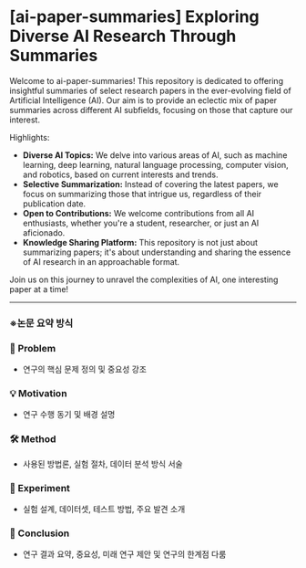 # [ai-paper-summaries] Exploring Diverse AI Research Through Summaries

Welcome to ai-paper-summaries! This repository is dedicated to offering insightful summaries of select research papers in the ever-evolving field of Artificial Intelligence (AI). Our aim is to provide an eclectic mix of paper summaries across different AI subfields, focusing on those that capture our interest.

Highlights:

- **Diverse AI Topics:** We delve into various areas of AI, such as machine learning, deep learning, natural language processing, computer vision, and robotics, based on current interests and trends.
- **Selective Summarization:** Instead of covering the latest papers, we focus on summarizing those that intrigue us, regardless of their publication date.
- **Open to Contributions:** We welcome contributions from all AI enthusiasts, whether you're a student, researcher, or just an AI aficionado.
- **Knowledge Sharing Platform:** This repository is not just about summarizing papers; it's about understanding and sharing the essence of AI research in an approachable format.

Join us on this journey to unravel the complexities of AI, one interesting paper at a time!

---

### ※논문 요약 방식

### 🤔 Problem
- 연구의 핵심 문제 정의 및 중요성 강조

### 💡 Motivation
- 연구 수행 동기 및 배경 설명

### 🛠️ Method
- 사용된 방법론, 실험 절차, 데이터 분석 방식 서술

### 🔬 Experiment
- 실험 설계, 데이터셋, 테스트 방법, 주요 발견 소개

### 🎯 Conclusion
- 연구 결과 요약, 중요성, 미래 연구 제안 및 연구의 한계점 다룸